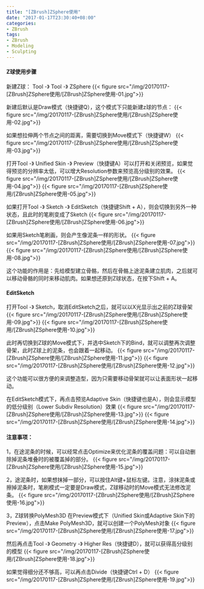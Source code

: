 ```yaml
---
title: "[ZBrush]ZSphere使用"
date: "2017-01-17T23:30:40+08:00"
categories:
- ZBrush
tags:
- ZBrush
- Modeling
- Sculpting
---
```


#### Z球使用步骤
新建Z球：
Tool -》 Tool -》 ZSphere
{{< figure src="/img/20170117-[ZBrush]ZSphere使用/[ZBrush]ZSphere使用-01.jpg">}}

新建后默认是Draw模式（快捷键Q），这个模式下只能新建z球的节点：
{{< figure src="/img/20170117-[ZBrush]ZSphere使用/[ZBrush]ZSphere使用-02.jpg">}}

如果想拉伸两个节点之间的距离，需要切换到Move模式下（快捷键W）
{{< figure src="/img/20170117-[ZBrush]ZSphere使用/[ZBrush]ZSphere使用-03.jpg">}}

打开Tool -》 Unified Skin -》 Preview（快捷键A）可以打开和关闭预览，如果觉得预览的分辨率太低，可以增大Resolution参数来预览高分级别的效果。
{{< figure src="/img/20170117-[ZBrush]ZSphere使用/[ZBrush]ZSphere使用-04.jpg">}}
{{< figure src="/img/20170117-[ZBrush]ZSphere使用/[ZBrush]ZSphere使用-05.jpg">}}


如果打开Tool -》 Sketch -》 EditSketch（快捷键Shift + A），则会切换到另外一种状态，且此时的笔刷变成了Sketch
{{< figure src="/img/20170117-[ZBrush]ZSphere使用/[ZBrush]ZSphere使用-06.jpg">}}

如果用Sketch笔刷画，则会产生像泥条一样的形状。
{{< figure src="/img/20170117-[ZBrush]ZSphere使用/[ZBrush]ZSphere使用-07.jpg">}}
{{< figure src="/img/20170117-[ZBrush]ZSphere使用/[ZBrush]ZSphere使用-08.jpg">}}

这个功能的作用是：先给模型建立骨骼，然后在骨骼上途泥条建立肌肉，之后就可以移动骨骼的同时来移动肌肉。如果想还原到Z球状态，在按下Shift + A。

#### EditSketch
打开Tool -》 Sketch，取消EditSketch之后，就可以以X光显示出之前的Z球骨架
{{< figure src="/img/20170117-[ZBrush]ZSphere使用/[ZBrush]ZSphere使用-09.jpg">}}
{{< figure src="/img/20170117-[ZBrush]ZSphere使用/[ZBrush]ZSphere使用-10.jpg">}}

此时再切换到Z球的Move模式下，并选中Sketch下的Bind，就可以调整再次调整骨架，此时Z球上的泥条，也会跟着一起移动。
{{< figure src="/img/20170117-[ZBrush]ZSphere使用/[ZBrush]ZSphere使用-11.jpg">}}
{{< figure src="/img/20170117-[ZBrush]ZSphere使用/[ZBrush]ZSphere使用-12.jpg">}}

这个功能可以很方便的来调整造型，因为只需要移动骨架就可以让表面形状一起移动。

在EditSketch模式下，再点击预览Adaptive Skin（快捷键也是A），则会显示模型的低分级别（Lower Subdiv Resolution）效果
{{< figure src="/img/20170117-[ZBrush]ZSphere使用/[ZBrush]ZSphere使用-13.jpg">}}
{{< figure src="/img/20170117-[ZBrush]ZSphere使用/[ZBrush]ZSphere使用-14.jpg">}}


#### 注意事项：
1，在途泥条的时候，可以经常点击Optimize来优化泥条的覆盖问题：可以自动删除掉泥条堆叠时的被覆盖掉的部分。
{{< figure src="/img/20170117-[ZBrush]ZSphere使用/[ZBrush]ZSphere使用-15.jpg">}}

2，途泥条时，如果想抹掉一部分，可以按住Alt键+鼠标左键。注意，涂抹泥条或擦掉泥条时，笔刷模式一定要是Draw模式，Z球移动时的Move模式无法修改泥条。
{{< figure src="/img/20170117-[ZBrush]ZSphere使用/[ZBrush]ZSphere使用-16.jpg">}}

3，Z球转换PolyMesh3D
在Preview模式下（Unified Skin或Adaptive Skin下的Preview），点击Make PolyMesh3D，就可以创建一个PolyMesh对象
{{< figure src="/img/20170117-[ZBrush]ZSphere使用/[ZBrush]ZSphere使用-17.jpg">}}

然后再点击Tool -》 Geometry -》 Higher Res（快捷键D），就可以获得高分级别的模型
{{< figure src="/img/20170117-[ZBrush]ZSphere使用/[ZBrush]ZSphere使用-18.jpg">}}

如果觉得细分还不够高，可以再点击Divide（快捷键Ctrl + D）
{{< figure src="/img/20170117-[ZBrush]ZSphere使用/[ZBrush]ZSphere使用-19.jpg">}}